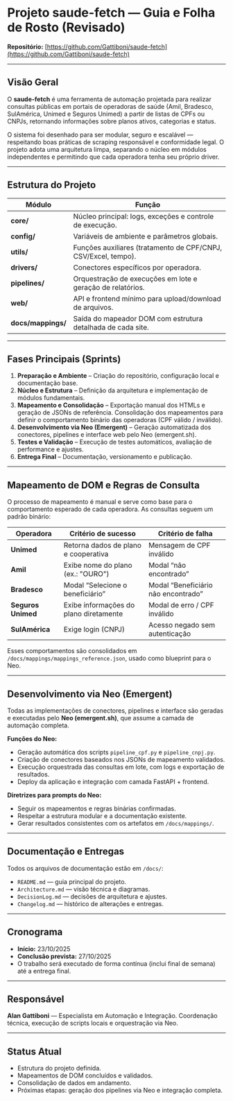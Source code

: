 # Projeto **saude-fetch** — Guia e Folha de Rosto (Revisado)

**Repositório:** [https://github.com/Gattiboni/saude-fetch](https://github.com/Gattiboni/saude-fetch)

---

## Visão Geral

O **saude-fetch** é uma ferramenta de automação projetada para realizar consultas públicas em portais de operadoras de saúde (Amil, Bradesco, SulAmérica, Unimed e Seguros Unimed) a partir de listas de CPFs ou CNPJs, retornando informações sobre planos ativos, categorias e status.

O sistema foi desenhado para ser modular, seguro e escalável — respeitando boas práticas de scraping responsável e conformidade legal. O projeto adota uma arquitetura limpa, separando o núcleo em módulos independentes e permitindo que cada operadora tenha seu próprio driver.

---

## Estrutura do Projeto

| Módulo             | Função                                                         |
| ------------------ | -------------------------------------------------------------- |
| **core/**          | Núcleo principal: logs, exceções e controle de execução.       |
| **config/**        | Variáveis de ambiente e parâmetros globais.                    |
| **utils/**         | Funções auxiliares (tratamento de CPF/CNPJ, CSV/Excel, tempo). |
| **drivers/**       | Conectores específicos por operadora.                          |
| **pipelines/**     | Orquestração de execuções em lote e geração de relatórios.     |
| **web/**           | API e frontend mínimo para upload/download de arquivos.        |
| **docs/mappings/** | Saída do mapeador DOM com estrutura detalhada de cada site.    |

---

## Fases Principais (Sprints)

1. **Preparação e Ambiente** – Criação do repositório, configuração local e documentação base.
2. **Núcleo e Estrutura** – Definição da arquitetura e implementação de módulos fundamentais.
3. **Mapeamento e Consolidação** – Exportação manual dos HTMLs e geração de JSONs de referência. Consolidação dos mapeamentos para definir o comportamento binário das operadoras (CPF válido / inválido).
4. **Desenvolvimento via Neo (Emergent)** – Geração automatizada dos conectores, pipelines e interface web pelo Neo (emergent.sh).
5. **Testes e Validação** – Execução de testes automáticos, avaliação de performance e ajustes.
6. **Entrega Final** – Documentação, versionamento e publicação.

---

## Mapeamento de DOM e Regras de Consulta

O processo de mapeamento é manual e serve como base para o comportamento esperado de cada operadora. As consultas seguem um padrão binário:

| Operadora          | Critério de sucesso                    | Critério de falha                   |
| ------------------ | -------------------------------------- | ----------------------------------- |
| **Unimed**         | Retorna dados de plano e cooperativa   | Mensagem de CPF inválido            |
| **Amil**           | Exibe nome do plano (ex.: "OURO")      | Modal “não encontrado”              |
| **Bradesco**       | Modal “Selecione o beneficiário”       | Modal “Beneficiário não encontrado” |
| **Seguros Unimed** | Exibe informações do plano diretamente | Modal de erro / CPF inválido        |
| **SulAmérica**     | Exige login (CNPJ)                     | Acesso negado sem autenticação      |

Esses comportamentos são consolidados em `/docs/mappings/mappings_reference.json`, usado como blueprint para o Neo.

---

## Desenvolvimento via Neo (Emergent)

Todas as implementações de conectores, pipelines e interface são geradas e executadas pelo **Neo (emergent.sh)**, que assume a camada de automação completa.

**Funções do Neo:**

* Geração automática dos scripts `pipeline_cpf.py` e `pipeline_cnpj.py`.
* Criação de conectores baseados nos JSONs de mapeamento validados.
* Execução orquestrada das consultas em lote, com logs e exportação de resultados.
* Deploy da aplicação e integração com camada FastAPI + frontend.

**Diretrizes para prompts do Neo:**

* Seguir os mapeamentos e regras binárias confirmadas.
* Respeitar a estrutura modular e a documentação existente.
* Gerar resultados consistentes com os artefatos em `/docs/mappings/`.

---

## Documentação e Entregas

Todos os arquivos de documentação estão em `/docs/`:

* `README.md` — guia principal do projeto.
* `Architecture.md` — visão técnica e diagramas.
* `DecisionLog.md` — decisões de arquitetura e ajustes.
* `Changelog.md` — histórico de alterações e entregas.

---

## Cronograma

* **Início:** 23/10/2025
* **Conclusão prevista:** 27/10/2025
* O trabalho será executado de forma contínua (inclui final de semana) até a entrega final.

---

## Responsável

**Alan Gattiboni** — Especialista em Automação e Integração.
Coordenação técnica, execução de scripts locais e orquestração via Neo.

---

## Status Atual

* Estrutura do projeto definida.
* Mapeamentos de DOM concluídos e validados.
* Consolidação de dados em andamento.
* Próximas etapas: geração dos pipelines via Neo e integração completa.
